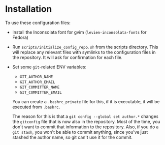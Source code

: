 # Installation

To use these configuration files:
- Install the Inconsolata font for gvim (`levien-inconsolata-fonts` for Fedora)
- Run `scripts/initialize_config_repo.sh` from the scripts directory. This will replace any relevant files with symlinks to the configuration files in the repository. It will ask for confirmation for each file.
- Set some `git`-related ENV variables:
  * `GIT_AUTHOR_NAME`
  * `GIT_AUTHOR_EMAIL`
  * `GIT_COMMITTER_NAME`
  * `GIT_COMMITTER_EMAIL`

  You can create a `.bashrc_private` file for this, if it is executable, it will be executed from `.bashrc`.

  The reason for this is that a `git config --global set author.*` changes the `gitconfig` file that is now also in the repository. Most of the time, you don't want to commit that information to the repository. Also, if you do a `git stash`, you won't be able to commit anything, since you've just stashed the author name, so git can't use it for the commit.
